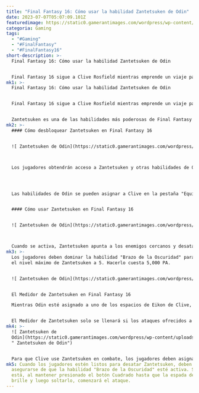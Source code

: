 ```yaml
---
title: "Final Fantasy 16: Cómo usar la habilidad Zantetsuken de Odin"
date: 2023-07-07T05:07:09.101Z
featuredimage: https://static0.gamerantimages.com/wordpress/wp-content/uploads/2023/07/10.jpg?q=50&fit=contain&w=1140&h=&dpr=1.5
categoria: Gaming
tags:
  - "#Gaming"
  - "#FinalFantasy"
  - "#FinalFantasy16"
short-description: >-
  Final Fantasy 16: Cómo usar la habilidad Zantetsuken de Odin


  Final Fantasy 16 sigue a Clive Rosfield mientras emprende un viaje para descubrir quién es realmente. A diferencia de otros Dominantes, él puede absorber porciones del poder de un Eikon y utilizar algunas de sus habilidades como resultado. Cuantos más Eikons derrote, más habilidades tendrá acceso, pero no todas las habilidades son fáciles de dominar.
mk1: >-
  Final Fantasy 16: Cómo usar la habilidad Zantetsuken de Odin


  Final Fantasy 16 sigue a Clive Rosfield mientras emprende un viaje para descubrir quién es realmente. A diferencia de otros Dominantes, él puede absorber porciones del poder de un Eikon y utilizar algunas de sus habilidades como resultado. Cuantos más Eikons derrote, más habilidades tendrá acceso, pero no todas las habilidades son fáciles de dominar.


  Zantetsuken es una de las habilidades más poderosas de Final Fantasy 16, especialmente si los jugadores saben cómo usarla correctamente. Al igual que las Llamas del Renacimiento y las Alas de Luz, es capaz de arrasar a grupos grandes de enemigos con un solo uso, pero también se puede utilizar para reducir una parte significativa de la salud de algunos de los enemigos más poderosos de Final Fantasy 16.
mk2: >-
  #### Cómo desbloquear Zantetsuken en Final Fantasy 16


  ![ Zantetsuken de Odin](https://static0.gamerantimages.com/wordpress/wp-content/uploads/2023/06/arm-of-darkness.jpg?q=50&fit=crop&w=1500&dpr=1.5 " Zantetsuken de Odin")



  Los jugadores obtendrán acceso a Zantetsuken y otras habilidades de Odin al completar "El Último Rey", la cuadragésima tercera misión principal de Final Fantasy 16. Cuando comience la siguiente misión principal, "Hermandad", aparecerá una indicación informando a los jugadores sobre las nuevas habilidades de Eikon que Clive puede usar.




  Las habilidades de Odin se pueden asignar a Clive en la pestaña "Equipo y Eikons" en el menú de pausa, pero aquellos que solo deseen usar Zantetsuken y no tengan motivo para adquirir ninguna otra habilidad de Odin pueden equipar solo el "Brazo de la Oscuridad". Dicho esto, tener acceso a una o dos habilidades adicionales de Odin puede facilitar el llenado del Medidor de Zantetsuken.


  #### Cómo usar Zantetsuken en Final Fantasy 16


  ![ Zantetsuken de Odin](https://static0.gamerantimages.com/wordpress/wp-content/uploads/2023/07/1-10.jpg?q=50&fit=crop&w=1500&dpr=1.5 " Zantetsuken de Odin")



  Cuando se activa, Zantetsuken apunta a los enemigos cercanos y desata un ataque que reduce una gran cantidad de salud. Se usa mejor cuando alcanza el Nivel 5 y cuando se enfrenta a grupos de enemigos, ya que puede eliminar a la mayoría de los enemigos comunes con un solo uso; también se puede usar para infligir un gran daño a los enemigos más poderosos de Final Fantasy 16, como jefes y Marcas Notorias.
mk3: >-
  Los jugadores deben dominar la habilidad "Brazo de la Oscuridad" para aumentar
  el nivel máximo de Zantetsuken a 5. Hacerlo cuesta 5,000 PA.


  ![ Zantetsuken de Odin](https://static0.gamerantimages.com/wordpress/wp-content/uploads/2023/07/1-14.jpg?q=50&fit=crop&w=1500&dpr=1.5 " Zantetsuken de Odin")


  El Medidor de Zantetsuken en Final Fantasy 16

  Mientras Odin esté asignado a uno de los espacios de Eikon de Clive, los jugadores tendrán acceso al Medidor de Zantetsuken. Llenar este medidor aumentará el nivel de Zantetsuken, lo que permitirá infligir aún más daño cuando se active la habilidad. Para llenar este medidor, los jugadores deben usar las otras habilidades de Odin durante el combate.


  El Medidor de Zantetsuken solo se llenará si los ataques ofrecidos a través de estas habilidades conectan con un enemigo, por lo que los jugadores deben asegurarse de realizarlos solo cuando estén garantizados de acertar. Usar las habilidades de Odin en enemigos aturdidos suele ser la mejor manera de llenar el Medidor de Zantetsuken.
mk4: >-
  ![ Zantetsuken de
  Odin](https://static0.gamerantimages.com/wordpress/wp-content/uploads/2023/07/1-1-3.jpg?q=50&fit=crop&w=1500&dpr=1.5
  " Zantetsuken de Odin")


  Para que Clive use Zantetsuken en combate, los jugadores deben asignar a Odin a uno de los tres espacios de Eikon de Clive. Esto le dará a Clive acceso a "Brazo de la Oscuridad", una habilidad que reemplaza su espada con la espada de Odin. Los ataques exitosos con esta arma llenarán lentamente el Medidor de Zantetsuken, pero aquellos que esperan llenarlo rápidamente deben confiar en movimientos como "Acero Danzante", "Nube del Cielo" y "Gungnir".
mk5: Cuando los jugadores estén listos para desatar Zantetsuken, deben
  asegurarse de que la habilidad "Brazo de la Oscuridad" esté activa. Si lo
  está, al mantener presionado el botón Cuadrado hasta que la espada de Odin
  brille y luego soltarlo, comenzará el ataque.
---
```

